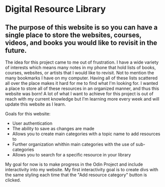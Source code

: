 # Digital Resource Library

## The purpose of this website is so you can have a single place to store the websites, courses, videos, and books you would like to revisit in the future. 

The idea for this project came to me out of frustration. I have a wide variety of interests which means many notes in my phone that hold lists of books, courses, websites, or artists that I would like to revisit. Not to mention the many bookmarks I have on my computer. Having all of these lists scattered all over the place makes it hard for me to find what I'm looking for. I wanted a place to store all of these resources in an organized manner, and thus this website was born! A lot of what I want to achieve for this project is out of reach with my current knowledge but I'm learning more every week and will update this website as I learn. 

Goals for this website:

* User authentication 
* The ability to save as changes are made
* Allows you to create main categories with a topic name to add resources to 
* Further organization whithin main categories with the use of sub-categories
* Allows you to search for a specific resource in your library


My goal for now is to make progress in the Odin Project and include interactivity into my website. My first interactivity goal is to create divs with the same styling each time that the "Add resource category" button is clicked. 